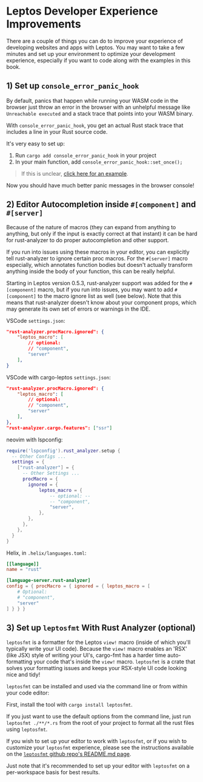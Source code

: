# Leptos Developer Experience Improvements

There are a couple of things you can do to improve your experience of developing websites and apps with Leptos. You may want to take a few minutes and set up your environment to optimize your development experience, especially if you want to code along with the examples in this book.

## 1) Set up `console_error_panic_hook`

By default, panics that happen while running your WASM code in the browser just throw an error in the browser with an unhelpful message like `Unreachable executed` and a stack trace that points into your WASM binary.

With `console_error_panic_hook`, you get an actual Rust stack trace that includes a line in your Rust source code.

It's very easy to set up:

1. Run `cargo add console_error_panic_hook` in your project
2. In your main function, add `console_error_panic_hook::set_once();`

> If this is unclear, [click here for an example](https://github.com/leptos-rs/leptos/blob/main/examples/counter/src/main.rs#L4-L15).

Now you should have much better panic messages in the browser console!

## 2) Editor Autocompletion inside `#[component]` and `#[server]`

Because of the nature of macros (they can expand from anything to anything, but only if the input is exactly correct at that instant) it can be hard for rust-analyzer to do proper autocompletion and other support.

If you run into issues using these macros in your editor, you can explicitly tell rust-analyzer to ignore certain proc macros. For the `#[server]` macro especially, which annotates function bodies but doesn't actually transform anything inside the body of your function, this can be really helpful.

Starting in Leptos version 0.5.3, rust-analyzer support was added for the `#[component]` macro, but if you run into issues, you may want to add `#[component]` to the macro ignore list as well (see below).
Note that this means that rust-analyzer doesn't know about your component props, which may generate its own set of errors or warnings in the IDE.

VSCode `settings.json`:

```json
"rust-analyzer.procMacro.ignored": {
	"leptos_macro": [
        // optional:
		// "component",
		"server"
	],
}
```

VSCode with cargo-leptos `settings.json`:
```json
"rust-analyzer.procMacro.ignored": {
	"leptos_macro": [
        // optional:
		// "component",
		"server"
	],
},
"rust-analyzer.cargo.features": ["ssr"]
```

neovim with lspconfig:

```lua
require('lspconfig').rust_analyzer.setup {
  -- Other Configs ...
  settings = {
    ["rust-analyzer"] = {
      -- Other Settings ...
      procMacro = {
        ignored = {
            leptos_macro = {
                -- optional: --
                -- "component",
                "server",
            },
        },
      },
    },
  }
}
```

Helix, in `.helix/languages.toml`:

```toml
[[language]]
name = "rust"

[language-server.rust-analyzer]
config = { procMacro = { ignored = { leptos_macro = [
	# Optional:
	# "component",
	"server"
] } } }
```

## 3) Set up `leptosfmt` With Rust Analyzer (optional)

`leptosfmt` is a formatter for the Leptos `view!` macro (inside of which you'll typically write your UI code). Because the `view!` macro enables an 'RSX' (like JSX) style of writing your UI's, cargo-fmt has a harder time auto-formatting your code that's inside the `view!` macro. `leptosfmt` is a crate that solves your formatting issues and keeps your RSX-style UI code looking nice and tidy!

`leptosfmt` can be installed and used via the command line or from within your code editor:

First, install the tool with `cargo install leptosfmt`.

If you just want to use the default options from the command line, just run `leptosfmt ./**/*.rs` from the root of your project to format all the rust files using `leptosfmt`.

If you wish to set up your editor to work with `leptosfmt`, or if you wish to customize your `leptosfmt` experience, please see the instructions available on the [`leptosfmt` github repo's README.md page](https://github.com/bram209/leptosfmt).

Just note that it's recommended to set up your editor with `leptosfmt` on a per-workspace basis for best results.
